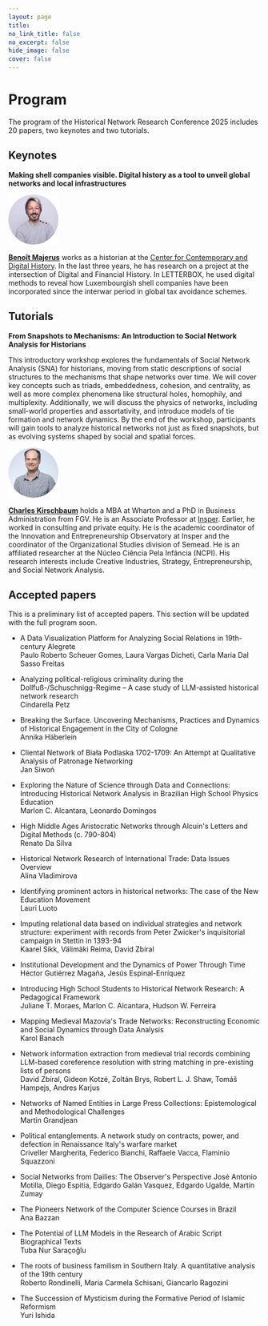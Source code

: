 ```yaml
---
layout: page
title: 
no_link_title: false 
no_excerpt: false 
hide_image: false
cover: false
---
```


# Program
The program of the Historical Network Research Conference 2025 includes 20 papers, two keynotes and two tutorials.

## Keynotes

**Making shell companies visible. Digital history as a tool to unveil global networks and local infrastructures**   

<a href="https://www.uni.lu/c2dh-en/people/benoit-majerus/"><img src="https://raw.githubusercontent.com/historicalnetworkresearch/riodejaneiro/master/img/benoitmajerus.png" style="width:100px"></a>   

**[Benoît Majerus](https://www.uni.lu/c2dh-en/people/benoit-majerus/)** works as a historian at the [Center for Contemporary and Digital History](https://www.c2dh.uni.lu/). In the last three years, he has research on a project at the intersection of Digital and Financial History. In LETTERBOX, he used digital methods to reveal how Luxembourgish shell companies have been incorporated since the interwar period in global tax avoidance schemes.  


## Tutorials

**From Snapshots to Mechanisms: An Introduction to Social Network Analysis for Historians**  

This introductory workshop explores the fundamentals of Social Network Analysis (SNA) for historians, moving from static descriptions of social structures to the mechanisms that shape networks over time. We will cover key concepts such as triads, embeddedness, cohesion, and centrality, as well as more complex phenomena like structural holes, homophily, and multiplexity. Additionally, we will discuss the physics of networks, including small-world properties and assortativity, and introduce models of tie formation and network dynamics. By the end of the workshop, participants will gain tools to analyze historical networks not just as fixed snapshots, but as evolving systems shaped by social and spatial forces.  

<a href="https://www.insper.edu.br/en/docentes/charles-kirschbaum"><img src="https://raw.githubusercontent.com/historicalnetworkresearch/riodejaneiro/master/img/charleskirschbaum.png" style="width:100px"></a>   

**[Charles Kirschbaum](https://www.insper.edu.br/en/docentes/charles-kirschbaum)** holds a MBA at Wharton and a PhD in Business Administration from FGV. He is an Associate Professor at [Insper](https://www.insper.edu.br/en/home). Earlier, he worked in consulting and private equity. He is the academic coordinator of the Innovation and Entrepreneurship Observatory at Insper and the coordinator of the Organizational Studies division of Semead. He is an affiliated researcher at the Núcleo Ciência Pela Infância (NCPI). His research interests include Creative Industries, Strategy, Entrepreneurship, and Social Network Analysis.  


## Accepted papers
This is a preliminary list of accepted papers. This section will be updated with the full program soon.

- A Data Visualization Platform for Analyzing Social Relations in 19th-century Alegrete  
Paulo Roberto Scheuer Gomes, Laura Vargas Dicheti, Carla Maria Dal Sasso Freitas  

- Analyzing political-religious criminality during the Dollfuß-/Schuschnigg-Regime – A case study of LLM-assisted historical network research  
Cindarella Petz  

- Breaking the Surface. Uncovering Mechanisms, Practices and Dynamics of Historical Engagement in the City of Cologne  
Annika Häberlein  

- Cliental Network of Biała Podlaska 1702-1709: An Attempt at Qualitative Analysis of Patronage Networking  
Jan Siwoń  

- Exploring the Nature of Science through Data and Connections: Introducing Historical Network Analysis in Brazilian High School Physics Education  
Marlon C. Alcantara, Leonardo Domingos  

- High Middle Ages Aristocratic Networks through Alcuin's Letters and Digital Methods (c. 790-804)  
Renato Da Silva

- Historical Network Research of International Trade: Data Issues Overview  
Alina Vladimirova  

- Identifying prominent actors in historical networks: The case of the New Education Movement  
Lauri Luoto  

- Imputing relational data based on individual strategies and network structure: experiment with records from Peter Zwicker's inquisitorial campaign in Stettin in 1393-94  
Kaarel Sikk, Välimäki Reima, David Zbíral  

- Institutional Development and the Dynamics of Power Through Time  
Héctor Gutiérrez Magaña, Jesús Espinal-Enríquez  

- Introducing High School Students to Historical Network Research: A Pedagogical Framework  
Juliane T. Moraes, Marlon C. Alcantara, Hudson W. Ferreira  

- Mapping Medieval Mazovia's Trade Networks: Reconstructing Economic and Social Dynamics through Data Analysis  
Karol Banach  

- Network information extraction from medieval trial records combining LLM-based coreference resolution with string matching in pre-existing lists of persons  
David Zbíral, Gideon Kotzé, Zoltán Brys, Robert L. J. Shaw, Tomáš Hampejs, Andres Karjus  

- Networks of Named Entities in Large Press Collections: Epistemological and Methodological Challenges  
Martin Grandjean  

- Political entanglements. A network study on contracts, power, and defection in Renaissance Italy's warfare market  
Criveller Margherita, Federico Bianchi, Raffaele Vacca, Flaminio Squazzoni

- Social Networks from Dailies: The Observer's Perspective
José Antonio Motilla, Diego Espitia, Edgardo Galán Vasquez, Edgardo Ugalde, Martín Zumay

- The Pioneers Network of the Computer Science Courses in Brazil  
Ana Bazzan  

- The Potential of LLM Models in the Research of Arabic Script Biographical Texts  
Tuba Nur Saraçoğlu  

- The roots of business familism in Southern Italy. A quantitative analysis of the 19th century  
Roberto Rondinelli, Maria Carmela Schisani, Giancarlo Ragozini  

- The Succession of Mysticism during the Formative Period of Islamic Reformism  
Yuri Ishida  
